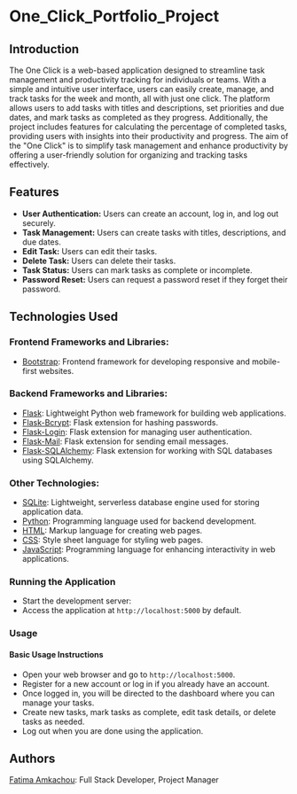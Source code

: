 # One_Click_Portfolio_Project

## Introduction

The One Click is a web-based application designed to streamline task management and productivity tracking for individuals or teams. With a simple and intuitive user interface, users can easily create, manage, and track tasks for the week and month, all with just one click. The platform allows users to add tasks with titles and descriptions, set priorities and due dates, and mark tasks as completed as they progress. Additionally, the project includes features for calculating the percentage of completed tasks, providing users with insights into their productivity and progress.
The aim of the "One Click" is to simplify task management and enhance productivity by offering a user-friendly solution for organizing and tracking tasks effectively.

## Features
- <b>User Authentication:</b> Users can create an account, log in, and log out securely.
- <b>Task Management:</b> Users can create tasks with titles, descriptions, and due dates.
- <b>Edit Task:</b> Users can edit their tasks.
- <b>Delete Task:</b> Users can delete their tasks.
- <b>Task Status:</b> Users can mark tasks as complete or incomplete.
- <b>Password Reset:</b> Users can request a password reset if they forget their password.

## Technologies Used

### Frontend Frameworks and Libraries:
- [Bootstrap](https://getbootstrap.com/): Frontend framework for developing responsive and mobile-first websites.

### Backend Frameworks and Libraries:
- [Flask](https://flask.palletsprojects.com/): Lightweight Python web framework for building web applications.
- [Flask-Bcrypt](https://flask-bcrypt.readthedocs.io/en/latest/): Flask extension for hashing passwords.
- [Flask-Login](https://flask-login.readthedocs.io/en/latest/): Flask extension for managing user authentication.
- [Flask-Mail](https://pythonhosted.org/Flask-Mail/): Flask extension for sending email messages.
- [Flask-SQLAlchemy](https://flask-sqlalchemy.palletsprojects.com/): Flask extension for working with SQL databases using SQLAlchemy.

### Other Technologies:
- [SQLite](https://www.sqlite.org/index.html): Lightweight, serverless database engine used for storing application data.
- [Python](https://www.python.org/): Programming language used for backend development.
- [HTML](https://developer.mozilla.org/en-US/docs/Web/HTML): Markup language for creating web pages.
- [CSS](https://developer.mozilla.org/en-US/docs/Web/CSS): Style sheet language for styling web pages.
- [JavaScript](https://developer.mozilla.org/en-US/docs/Web/JavaScript): Programming language for enhancing interactivity in web applications.

### Running the Application

- Start the development server:
- Access the application at `http://localhost:5000` by default.

### Usage
#### Basic Usage Instructions
- Open your web browser and go to `http://localhost:5000`.
- Register for a new account or log in if you already have an account.
- Once logged in, you will be directed to the dashboard where you can manage your tasks.
- Create new tasks, mark tasks as complete, edit task details, or delete tasks as needed.
- Log out when you are done using the application.

## Authors
[Fatima Amkachou](https://github.com/FTFati): Full Stack Developer, Project Manager
